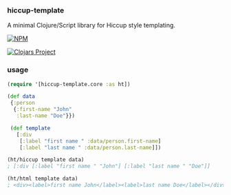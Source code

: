 ### hiccup-template

A minimal Clojure/Script library for Hiccup style templating.

[![NPM](https://nodei.co/npm/hiccup-template.png?mini=true)](https://www.npmjs.com/package/hiccup-template)

[![Clojars Project](https://img.shields.io/clojars/v/net.clojars.yogthos/hiccup-template.svg)](https://clojars.org/net.clojars.yogthos/hiccup-template)

### usage

```clojure
(require '[hiccup-template.core :as ht])

(def data
 {:person
  {:first-name "John"
   :last-name "Doe"}})

 (def template
   [:div
    [:label "first name " :data/person.first-name]
    [:label "last name " :data/person.last-name]])

(ht/hiccup template data)
; [:div [:label "first name " "John"] [:label "last name " "Doe"]]

(ht/html template data)
; <div><label>first name John</label><label>last name Doe</label></div>
```
